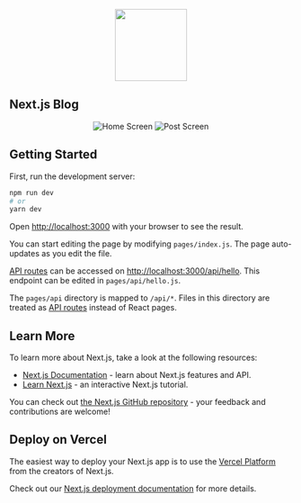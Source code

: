<p align="center">
    <img src="https://assets.vercel.com/image/upload/v1607554385/repositories/next-js/next-logo.png" height="128">

## Next.js Blog
</p> 

<p align="center">
<img src="https://user-images.githubusercontent.com/47937044/132581842-13e27fdb-91e1-4d3b-8cc0-fa74ee459cbd.png" alt="Home Screen" />
<img src="https://user-images.githubusercontent.com/47937044/132421845-894c1a39-5823-4088-970c-35253b7981ce.png" alt="Post Screen" />
</p>

## Getting Started

First, run the development server:

```bash
npm run dev
# or
yarn dev
```

Open [http://localhost:3000](http://localhost:3000) with your browser to see the result.

You can start editing the page by modifying `pages/index.js`. The page auto-updates as you edit the file.

[API routes](https://nextjs.org/docs/api-routes/introduction) can be accessed on [http://localhost:3000/api/hello](http://localhost:3000/api/hello). This endpoint can be edited in `pages/api/hello.js`.

The `pages/api` directory is mapped to `/api/*`. Files in this directory are treated as [API routes](https://nextjs.org/docs/api-routes/introduction) instead of React pages.

## Learn More

To learn more about Next.js, take a look at the following resources:

- [Next.js Documentation](https://nextjs.org/docs) - learn about Next.js features and API.
- [Learn Next.js](https://nextjs.org/learn) - an interactive Next.js tutorial.

You can check out [the Next.js GitHub repository](https://github.com/vercel/next.js/) - your feedback and contributions are welcome!

## Deploy on Vercel

The easiest way to deploy your Next.js app is to use the [Vercel Platform](https://vercel.com/new?utm_medium=default-template&filter=next.js&utm_source=create-next-app&utm_campaign=create-next-app-readme) from the creators of Next.js.

Check out our [Next.js deployment documentation](https://nextjs.org/docs/deployment) for more details.
